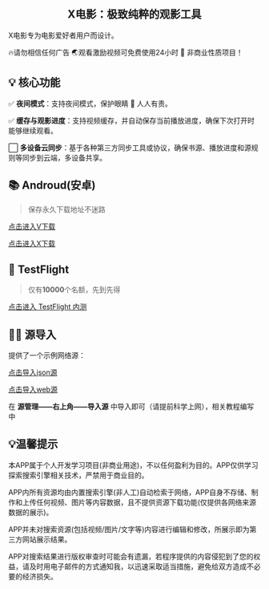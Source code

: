
<h2 align="center">X电影：极致纯粹的观影工具</h2>


X电影专为电影爱好者用户而设计。

🔥请勿相信任何广告
🌏观看激励视频可免费使用24小时
🌟 非商业性质项目！

## 💡 核心功能

✅ **夜间模式**：支持夜间模式，保护眼睛 👀 人人有责。

✅ **缓存与观影进度**：支持视频缓存，并自动保存当前播放进度，确保下次打开时能够继续观看。

⬜ **多设备云同步**：基于各种第三方同步工具或协议，确保书源、播放进度和源规则等同步到云端，多设备共享。

## 📚 Androud(安卓)

> 保存永久下载地址不迷路

[点击进入V下载](https://lz.qaiu.top/parser?url=https://pan.lanzoub.com/flutter-v)

[点击进入X下载](https://pan.lanzoub.com/flutter-v)


##  TestFlight

> 仅有**10000**个名额，先到先得

[点击进入 TestFlight 内测](https://testflight.apple.com/join/hDMYDZ0P)

## 👩‍💻 源导入

提供了一个示例网络源：

[点击导入json源](http://lc-dPxercTs.cn-n1.lcfile.com/WwbAVwGu27DL1pEbnlk22w97A0PVze1a/flutter_v_json.json)

[点击导入web源](http://lc-dPxercTs.cn-n1.lcfile.com/yXv3H4j8axuuOEkGGFCzvYUCiCz3PLe8/flutter_v_web.json)

在 **源管理——右上角——导入源** 中导入即可（请提前科学上网），相关教程编写中


## 💡温馨提示
本APP属于个人开发学习项目(非商业用途)，不以任何盈利为目的。APP仅供学习探索搜索引擎相关技术，严禁用于商业目的。

APP内所有资源均由内置搜索引擎(非人工)自动检索于网络，APP自身不存储、制作和上传任何视频、图片等内容数据，且不提供资源下载功能(仅提供各网络来源数据的展示)。

APP并未对搜索资源(包括视频/图片/文字等)内容进行编辑和修改，所展示即为第三方网站展示结果。

APP对搜索结果进行版权审查时可能会有遗漏，若程序提供的内容侵犯到了您的权益，请及时用电子邮件的方式通知我，以迅速采取适当措施，避免给双方造成不必要的经济损失。


              

